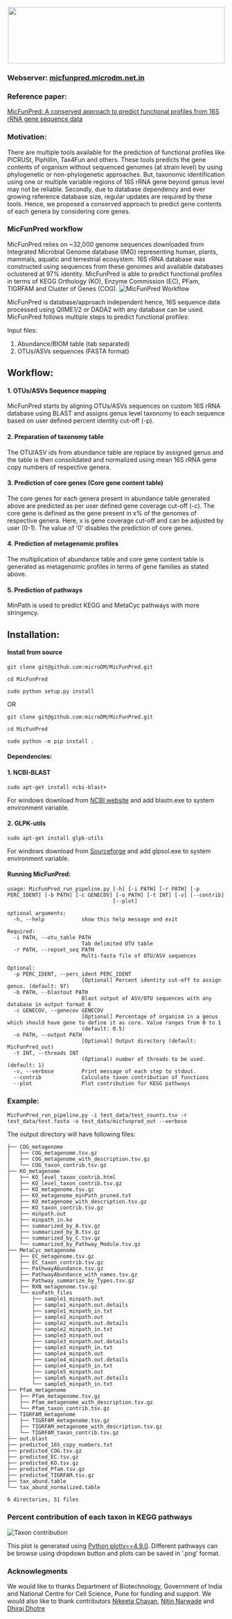 [<p align="center"><img src="logo.jpeg" width=500 height=130></p>](http://210.212.161.138/MicFunPred/)

### Webserver: [micfunpred.microdm.net.in](http://micfunpred.microdm.net.in/)

### Reference paper: 
[MicFunPred: A conserved approach to predict functional profiles from 16S rRNA gene sequence data](https://www.sciencedirect.com/science/article/pii/S0888754321003293)

### Motivation: 
There are multiple tools available for the prediction of functional profiles like PICRUSt, Piphillin, Tax4Fun and others. These tools predicts the gene contents of organism without sequenced genomes (at strain level) by using phylogenetic or non-phylogenetic approaches. But, taxonomic identification using one or multiple variable regions of 16S rRNA gene beyond genus level may not be reliable. Secondly, due to database dependency and ever growing reference database size, regular updates are required by these tools. Hence, we proposed a conserved approach to predict gene contents of each genera by considering core genes.

### MicFunPred workflow
MicFunPred relies on ~32,000 genome sequences downloaded from Integrated Microbial Genome database (IMG) representing human, plants, mammals, aquatic and terrestrial ecosystem. 16S rRNA database was constructed using sequences from these genomes and available databases oclustered at 97% identity. MicFunPred is able to predict functional profiles in terms of KEGG Orthology (KO), Enzyme Commission (EC), PFam, TIGRFAM and Cluster of Genes (COG).
![MicFunPred Workflow](workflow.jpeg)

MicFunPred is database/approach independent hence, 16S sequence data processed using QIIME1/2 or DADA2 with any database can be used. MicFunPred follows multiple steps to predict functional profiles:

Input files:

1. Abundance/BIOM table (tab separated)
2. OTUs/ASVs sequences (FASTA format)

## Workflow:

#### 1. OTUs/ASVs Sequence mapping
MicFunPred starts by aligning OTUs/ASVs sequences on custom 16S rRNA database using BLAST and assigns genus level taxonomy to each sequence based on user defined percent identity cut-off (-p).

#### 2. Preparation of taxonomy table
The OTU/ASV ids from abundance table are replace by assigned genus and the table is then consolidated and normalized using mean 16S rRNA gene copy numbers of respective genera.

#### 3. Prediction of core genes (Core gene content table)
The core genes for each genera present in abundance table generated above are predicted as per user defined gene coverage cut-off (-c). The core gene is defined as the gene present in x% of the genomes of respective genera. Here, x is gene coverage cut-off and can be adjusted by user (0-1). The value of '0' disables the prediction of core genes.

#### 4. Prediction of metagenomic profiles
The multiplication of abundance table and core gene content table is generated as metagenomic profiles in terms of gene families as stated above.

#### 5. Prediction of pathways
MinPath is used to predict KEGG and MetaCyc pathways with more stringency.

## Installation:

#### Install from source

```
git clone git@github.com:microDM/MicFunPred.git

cd MicFunPred

sudo python setup.py install
```

OR

```
git clone git@github.com:microDM/MicFunPred.git

cd MicFunPred

sudo python -m pip install .
```

#### Dependencies:

#### 1. NCBI-BLAST
```
sudo apt-get install ncbi-blast+
```

For windows download from [NCBI website](https://ftp.ncbi.nlm.nih.gov/blast/executables/blast+/LATEST/) and add blastn.exe to system environment variable.

#### 2. GLPK-utils
```
sudo apt-get install glpk-utils
```

For windows download from [Sourceforge](https://sourceforge.net/projects/winglpk/) and add glpsol.exe to system environment variable.

#### Running MicFunPred:

```
usage: MicFunPred_run_pipeline.py [-h] [-i PATH] [-r PATH] [-p PERC_IDENT] [-b PATH] [-c GENECOV] [-o PATH] [-t INT] [-v] [--contrib]
                                  [--plot]

optional arguments:
  -h, --help            show this help message and exit

Required:
  -i PATH, --otu_table PATH
                        Tab delimited OTU table
  -r PATH, --repset_seq PATH
                        Multi-fasta file of OTU/ASV sequences

Optional:
  -p PERC_IDENT, --perc_ident PERC_IDENT
                        [Optional] Percent identity cut-off to assign genus. (default: 97)
  -b PATH, --blastout PATH
                        Blast output of ASV/OTU sequences with any database in output format 6
  -c GENECOV, --genecov GENECOV
                        [Optional] Percentage of organism in a genus which should have gene to define it as core. Value ranges from 0 to 1
                        (default: 0.5)
  -o PATH, --output PATH
                        [Optional] Output directory (default: MicFunPred_out)
  -t INT, --threads INT
                        (Optional) number of threads to be used. (default: 1)
  -v, --verbose         Print message of each step to stdout.
  --contrib             Calculate taxon contribution of functions
  --plot                Plot contribution for KEGG pathways
```
### Example:

```
MicFunPred_run_pipeline.py -i test_data/test_counts.tsv -r test_data/test.fasta -o test_data/micfunpred_out --verbose
```

The output directory will have following files:
```
├── COG_metagenome
│   ├── COG_metagenome.tsv.gz
│   ├── COG_metagenome_with_description.tsv.gz
│   └── COG_taxon_contrib.tsv.gz
├── KO_metagenome
│   ├── KO_level_taxon_contrib.html
│   ├── KO_level_taxon_contrib.tsv.gz
│   ├── KO_metagenome.tsv.gz
│   ├── KO_metagenome_minPath_pruned.txt
│   ├── KO_metagenome_with_description.tsv.gz
│   ├── KO_taxon_contrib.tsv.gz
│   ├── minpath.out
│   ├── minpath_in.ko
│   ├── summarized_by_A.tsv.gz
│   ├── summarized_by_B.tsv.gz
│   ├── summarized_by_C.tsv.gz
│   └── summarized_by_Pathway_Module.tsv.gz
├── MetaCyc_metagenome
│   ├── EC_metagenome.tsv.gz
│   ├── EC_taxon_contrib.tsv.gz
│   ├── PathwayAbundance.tsv.gz
│   ├── PathwayAbundance_with_names.tsv.gz
│   ├── Pathway_summarize_by_Types.tsv.gz
│   ├── RXN_metagenome.tsv.gz
│   └── minPath_files
│       ├── sample1_minpath.out
│       ├── sample1_minpath.out.details
│       ├── sample1_minpath_in.txt
│       ├── sample2_minpath.out
│       ├── sample2_minpath.out.details
│       ├── sample2_minpath_in.txt
│       ├── sample3_minpath.out
│       ├── sample3_minpath.out.details
│       ├── sample3_minpath_in.txt
│       ├── sample4_minpath.out
│       ├── sample4_minpath.out.details
│       ├── sample4_minpath_in.txt
│       ├── sample5_minpath.out
│       ├── sample5_minpath.out.details
│       └── sample5_minpath_in.txt
├── Pfam_metagenome
│   ├── Pfam_metagenome.tsv.gz
│   ├── Pfam_metagenome_with_description.tsv.gz
│   └── Pfam_taxon_contrib.tsv.gz
├── TIGRFAM_metagenome
│   ├── TIGRFAM_metagenome.tsv.gz
│   ├── TIGRFAM_metagenome_with_description.tsv.gz
│   └── TIGRFAM_taxon_contrib.tsv.gz
├── out.blast
├── predicted_16S_copy_numbers.txt
├── predicted_COG.tsv.gz
├── predicted_EC.tsv.gz
├── predicted_KO.tsv.gz
├── predicted_Pfam.tsv.gz
├── predicted_TIGRFAM.tsv.gz
├── tax_abund.table
└── tax_abund_normalized.table

6 directories, 51 files

```

### Percent contribution of each taxon in KEGG pathways

![Taxon contribution](taxon-contrib.jpeg)

This plot is generated using [Python plotly==4.9.0](https://plotly.com/python/). Different pathways can be browse using dropdown button and plots can be saved in '.png' format.

### Acknowlegments
We would like to thanks Department of Biotechnology, Government of India and National Centre for Cell Science, Pune for funding and support. We would also like to thank contributors [Nikeeta Chavan](https://github.com/nikeetaC), [Nitin Narwade](https://github.com/nitinnarwade) and [Dhiraj Dhotre](https://www.linkedin.com/in/dhiraj-dhotre-36ab7a75/) 
